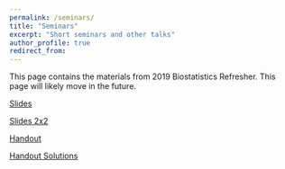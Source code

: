 ```yaml
---
permalink: /seminars/
title: "Seminars"
excerpt: "Short seminars and other talks"
author_profile: true
redirect_from: 
---
```


This page contains the materials from 2019 Biostatistics Refresher. This page will likely move in the future.

<a href="../files/2019 ISANS Biostatistics Refresher Slides.pdf">Slides</a>

<a href="../files/2019 ISANS Biostatistics Refresher Slides 2x2.pdf">Slides 2x2</a>

<a href="../files/2019 ISANS Biostatistics Refresher Handout.pdf">Handout</a>

<a href="../files/2019 ISANS Biostatistics Refresher Handout Solutions.pdf">Handout Solutions</a>

